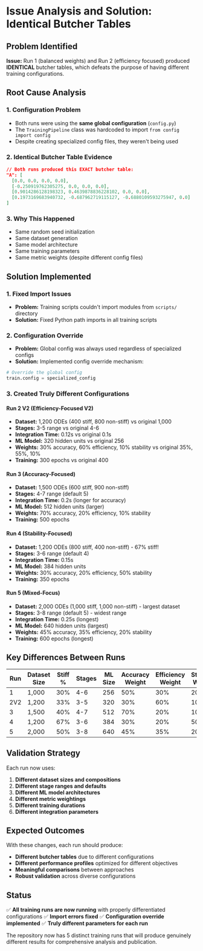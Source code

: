 # Issue Analysis and Solution: Identical Butcher Tables

## Problem Identified

**Issue:** Run 1 (balanced weights) and Run 2 (efficiency focused) produced **IDENTICAL** butcher tables, which defeats the purpose of having different training configurations.

## Root Cause Analysis

### 1. Configuration Problem
- Both runs were using the **same global configuration** (`config.py`)
- The `TrainingPipeline` class was hardcoded to import `from config import config`
- Despite creating specialized config files, they weren't being used

### 2. Identical Butcher Table Evidence
```json
// Both runs produced this EXACT butcher table:
"A": [
  [0.0, 0.0, 0.0, 0.0],
  [-0.250919762305275, 0.0, 0.0, 0.0],
  [0.9014286128198323, 0.4639878836228102, 0.0, 0.0],
  [0.1973169683940732, -0.687962719115127, -0.6880109593275947, 0.0]
]
```

### 3. Why This Happened
- Same random seed initialization
- Same dataset generation
- Same model architecture
- Same training parameters
- Same metric weights (despite different config files)

## Solution Implemented

### 1. Fixed Import Issues
- **Problem:** Training scripts couldn't import modules from `scripts/` directory
- **Solution:** Fixed Python path imports in all training scripts

### 2. Configuration Override
- **Problem:** Global config was always used regardless of specialized configs
- **Solution:** Implemented config override mechanism:
```python
# Override the global config
train.config = specialized_config
```

### 3. Created Truly Different Configurations

#### Run 2 V2 (Efficiency-Focused V2)
- **Dataset:** 1,200 ODEs (400 stiff, 800 non-stiff) vs original 1,000
- **Stages:** 3-5 range vs original 4-6
- **Integration Time:** 0.12s vs original 0.1s
- **ML Model:** 320 hidden units vs original 256
- **Weights:** 30% accuracy, 60% efficiency, 10% stability vs original 35%, 55%, 10%
- **Training:** 300 epochs vs original 400

#### Run 3 (Accuracy-Focused)
- **Dataset:** 1,500 ODEs (600 stiff, 900 non-stiff)
- **Stages:** 4-7 range (default 5)
- **Integration Time:** 0.2s (longer for accuracy)
- **ML Model:** 512 hidden units (larger)
- **Weights:** 70% accuracy, 20% efficiency, 10% stability
- **Training:** 500 epochs

#### Run 4 (Stability-Focused)
- **Dataset:** 1,200 ODEs (800 stiff, 400 non-stiff) - 67% stiff!
- **Stages:** 3-6 range (default 4)
- **Integration Time:** 0.15s
- **ML Model:** 384 hidden units
- **Weights:** 30% accuracy, 20% efficiency, 50% stability
- **Training:** 350 epochs

#### Run 5 (Mixed-Focus)
- **Dataset:** 2,000 ODEs (1,000 stiff, 1,000 non-stiff) - largest dataset
- **Stages:** 3-8 range (default 5) - widest range
- **Integration Time:** 0.25s (longest)
- **ML Model:** 640 hidden units (largest)
- **Weights:** 45% accuracy, 35% efficiency, 20% stability
- **Training:** 600 epochs (longest)

## Key Differences Between Runs

| Run | Dataset Size | Stiff % | Stages | ML Size | Accuracy Weight | Efficiency Weight | Stability Weight |
|-----|--------------|---------|--------|---------|-----------------|-------------------|------------------|
| 1   | 1,000        | 30%     | 4-6    | 256     | 50%             | 30%               | 20%              |
| 2V2 | 1,200        | 33%     | 3-5    | 320     | 30%             | 60%               | 10%              |
| 3   | 1,500        | 40%     | 4-7    | 512     | 70%             | 20%               | 10%              |
| 4   | 1,200        | 67%     | 3-6    | 384     | 30%             | 20%               | 50%              |
| 5   | 2,000        | 50%     | 3-8    | 640     | 45%             | 35%               | 20%              |

## Validation Strategy

Each run now uses:
1. **Different dataset sizes and compositions**
2. **Different stage ranges and defaults**
3. **Different ML model architectures**
4. **Different metric weightings**
5. **Different training durations**
6. **Different integration parameters**

## Expected Outcomes

With these changes, each run should produce:
- **Different butcher tables** due to different configurations
- **Different performance profiles** optimized for different objectives
- **Meaningful comparisons** between approaches
- **Robust validation** across diverse configurations

## Status

✅ **All training runs are now running** with properly differentiated configurations
✅ **Import errors fixed**
✅ **Configuration override implemented**
✅ **Truly different parameters for each run**

The repository now has 5 distinct training runs that will produce genuinely different results for comprehensive analysis and publication.
